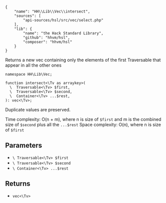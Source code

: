 ``` yamlmeta
{
    "name": "HH\\Lib\\Vec\\intersect",
    "sources": [
        "api-sources/hsl/src/vec/select.php"
    ],
    "lib": {
        "name": "the Hack Standard Library",
        "github": "hhvm/hsl",
        "composer": "hhvm/hsl"
    }
}
```




Returns a new vec containing only the elements of the first Traversable that
appear in all the other ones




``` Hack
namespace HH\Lib\Vec;

function intersect<\Tv as arraykey>(
  \  Traversable<\Tv> $first,
  \  Traversable<\Tv> $second,
  \  Container<\Tv> ...$rest,
): vec<\Tv>;
```




Duplicate values are preserved.




Time complexity: O(n + m), where n is size of ` $first ` and m is the combined
size of `` $second `` plus all the ``` ...$rest ```
Space complexity: O(n), where n is size of ```` $first ````




## Parameters




+ ` \ Traversable<\Tv> $first `
+ ` \ Traversable<\Tv> $second `
+ ` \ Container<\Tv> ...$rest `




## Returns




* ` vec<\Tv> `
<!-- HHAPIDOC -->
